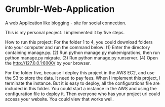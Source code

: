 # Grumblr-Web-Application
 A web Application like blogging - site for social connection.

This is my personal peoject. I implemented it by five steps.

How to run this project:
For the folder 1 to 4, you could download folders into your computer and run the command below:
(1) Enter the directory containing manage.py.
(2) Run python manage.py makemigrations, then run python manage.py migrate.
(3) Run python manage.py runserver.
(4) Open the http://127.0.0.1:8000/ by your browser.

For the folder five, because I deploy this project in the AWS EC2, and use the S3 to store the data. It need to pay
fees. When I implement this project, I terminate the instance. But it is easy to deploy, all the configurations file are
included in this folder. You could start a instance in the AWS and using the configuration file to deploy it. Then
everyone who has your project url could access your website. You could view that works well.




